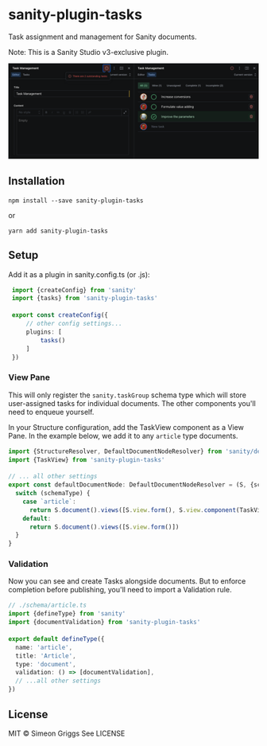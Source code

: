 # sanity-plugin-tasks

Task assignment and management for Sanity documents.

Note: This is a Sanity Studio v3-exclusive plugin.

![Task management interface in Studio](./img/sanity-plugin-tasks.png)

## Installation

```
npm install --save sanity-plugin-tasks
```

or

```
yarn add sanity-plugin-tasks
```

## Setup

Add it as a plugin in sanity.config.ts (or .js):

```ts
 import {createConfig} from 'sanity'
 import {tasks} from 'sanity-plugin-tasks'

 export const createConfig({
     // other config settings...
     plugins: [
         tasks()
     ]
 })
```

### View Pane

This will only register the `sanity.taskGroup` schema type which will store user-assigned tasks for individual documents. The other components you'll need to enqueue yourself.

In your Structure configuration, add the TaskView component as a View Pane. In the example below, we add it to any `article` type documents.

```ts
import {StructureResolver, DefaultDocumentNodeResolver} from 'sanity/desk'
import {TaskView} from 'sanity-plugin-tasks'

// ... all other settings
export const defaultDocumentNode: DefaultDocumentNodeResolver = (S, {schemaType}) => {
  switch (schemaType) {
    case `article`:
      return S.document().views([S.view.form(), S.view.component(TaskView).title('Tasks')])
    default:
      return S.document().views([S.view.form()])
  }
}
```

### Validation

Now you can see and create Tasks alongside documents. But to enforce completion before publishing, you'll need to import a Validation rule.

```ts
// ./schema/article.ts
import {defineType} from 'sanity'
import {documentValidation} from 'sanity-plugin-tasks'

export default defineType({
  name: 'article',
  title: 'Article',
  type: 'document',
  validation: () => [documentValidation],
  // ...all other settings
})
```

## License

MIT © Simeon Griggs
See LICENSE
